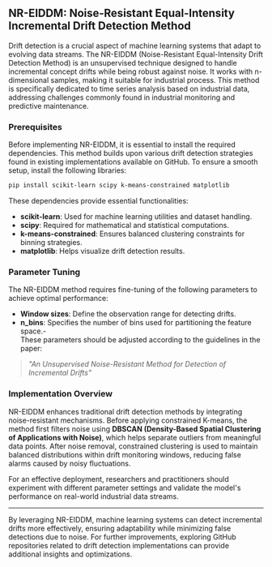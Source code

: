 ## NR-EIDDM: Noise-Resistant Equal-Intensity Incremental Drift Detection Method

Drift detection is a crucial aspect of machine learning systems that adapt to evolving data streams. The NR-EIDDM (Noise-Resistant Equal-Intensity Drift Detection Method) is an unsupervised technique designed to handle incremental concept drifts while being robust against noise. It works with n-dimensional samples, making it suitable for industrial process. This method is specifically dedicated to time series analysis based on industrial data, addressing challenges commonly found in industrial monitoring and predictive maintenance.

### **Prerequisites**
Before implementing NR-EIDDM, it is essential to install the required dependencies. This method builds upon various drift detection strategies found in existing implementations available on GitHub. To ensure a smooth setup, install the following libraries:

```sh
pip install scikit-learn scipy k-means-constrained matplotlib
```

These dependencies provide essential functionalities:
- **scikit-learn**: Used for machine learning utilities and dataset handling.
- **scipy**: Required for mathematical and statistical computations.
- **k-means-constrained**: Ensures balanced clustering constraints for binning strategies.
- **matplotlib**: Helps visualize drift detection results.

### **Parameter Tuning**
The NR-EIDDM method requires fine-tuning of the following parameters to achieve optimal performance:
- **Window sizes**: Define the observation range for detecting drifts.
- **n_bins**: Specifies the number of bins used for partitioning the feature space.-  
These parameters should be adjusted according to the guidelines in the paper:
> *"An Unsupervised Noise-Resistant Method for Detection of Incremental Drifts"*

### **Implementation Overview**
NR-EIDDM enhances traditional drift detection methods by integrating noise-resistant mechanisms. Before applying constrained K-means, the method first filters noise using **DBSCAN (Density-Based Spatial Clustering of Applications with Noise)**, which helps separate outliers from meaningful data points. After noise removal, constrained clustering is used to maintain balanced distributions within drift monitoring windows, reducing false alarms caused by noisy fluctuations.

For an effective deployment, researchers and practitioners should experiment with different parameter settings and validate the model's performance on real-world industrial data streams.

---
By leveraging NR-EIDDM, machine learning systems can detect incremental drifts more effectively, ensuring adaptability while minimizing false detections due to noise. For further improvements, exploring GitHub repositories related to drift detection implementations can provide additional insights and optimizations.

